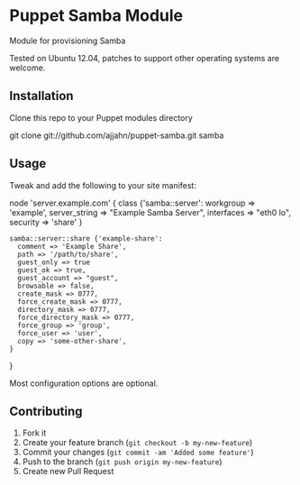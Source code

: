 # Puppet Samba Module

Module for provisioning Samba

Tested on Ubuntu 12.04, patches to support other operating systems are welcome.

## Installation

Clone this repo to your Puppet modules directory

  git clone git://github.com/ajjahn/puppet-samba.git samba

## Usage

Tweak and add the following to your site manifest:

  node 'server.example.com' {
    class {'samba::server':
      workgroup => 'example',
      server_string => "Example Samba Server",
      interfaces => "eth0 lo",
      security => 'share'
    }

    samba::server::share {'example-share':
      comment => 'Example Share',
      path => '/path/to/share',
      guest_only => true
      guest_ok => true,
      guest_account => "guest",
      browsable => false,
      create_mask => 0777,
      force_create_mask => 0777,
      directory_mask => 0777,
      force_directory_mask => 0777,
      force_group => 'group',
      force_user => 'user',
      copy => 'some-other-share',
    }
  }

Most configuration options are optional.

## Contributing

1. Fork it
2. Create your feature branch (`git checkout -b my-new-feature`)
3. Commit your changes (`git commit -am 'Added some feature'`)
4. Push to the branch (`git push origin my-new-feature`)
5. Create new Pull Request
